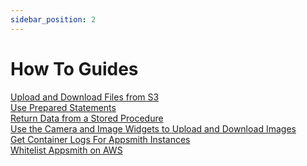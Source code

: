 ```yaml
---
sidebar_position: 2
---
```


# How To Guides


[Upload and Download Files from S3](/learning-and-resources/how-to-guides/how-to-upload-to-s3)<br />
[Use Prepared Statements](/learning-and-resources/how-to-guides/how-to-use-prepared-statements)<br />
[Return Data from a Stored Procedure](/learning-and-resources/how-to-guides/returning-data-from-a-stored-procedure)<br />
[Use the Camera and Image Widgets to Upload and Download Images](/learning-and-resources/how-to-guides/how-to-use-the-camera-image-widget-to-upload-download-images)<br />
[Get Container Logs For Appsmith Instances](/learning-and-resources/how-to-guides/how-to-get-container-logs)<br />
[Whitelist Appsmith on AWS](/learning-and-resources/how-to-guides/aws-whitelist)<br />

